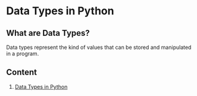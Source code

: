 # Data Types in Python

## What are Data Types?

Data types represent the kind of values that can be stored and manipulated in a program.

## Content

1. [Data Types in Python](01_Data_Types_in_Python/README.md)
